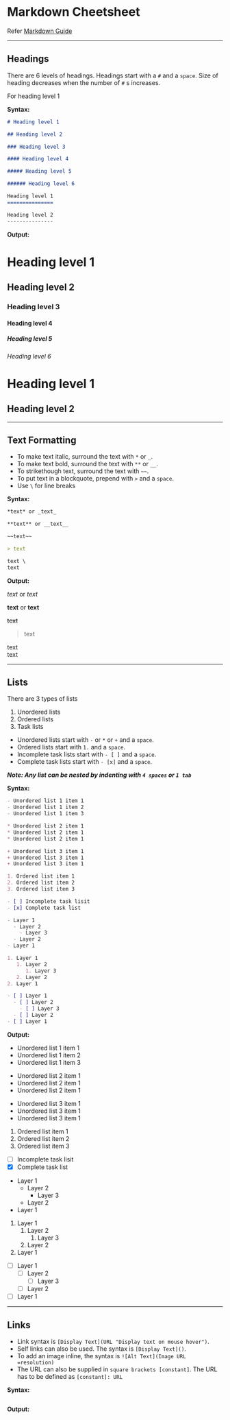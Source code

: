 # Markdown Cheetsheet

Refer [Markdown Guide](https://www.markdownguide.org/ "Markdown Guide")

---

## Headings

There are 6 levels of headings. Headings start with a `#` and a `space`. Size of heading decreases when the number of `#` s increases.

For heading level 1 

**Syntax:**

```markdown
# Heading level 1

## Heading level 2

### Heading level 3

#### Heading level 4

##### Heading level 5

###### Heading level 6

Heading level 1
===============

Heading level 2
---------------
```

**Output:**

# Heading level 1

## Heading level 2

### Heading level 3

#### Heading level 4

##### Heading level 5

###### Heading level 6

Heading level 1
===============

Heading level 2
---------------

---

## Text Formatting
- To make text italic, surround the text with `*` or `_`.
- To make text bold, surround the text with `**` or `__`.
- To strikethough text, surround the text with `~~`.
- To put text in a blockquote, prepend with `>` and a `space`.
- Use `\` for line breaks

**Syntax:**

```markdown
*text* or _text_

**text** or __text__

~~text~~

> text

text \
text
```

**Output:**

*text* or _text_

**text** or __text__

~~text~~ 

> text

text \
text

---

## Lists

There are 3 types of lists
1. Unordered lists
2. Ordered lists
3. Task lists

- Unordered lists start with `-` or `*` or `+` and a `space`.
- Ordered lists start with `1.` and a `space`. 
- Incomplete task lists start with `- [ ]` and a `space`.
- Complete task lists start with `- [x]` and a `space`.

***Note: Any list can be nested by indenting with `4 spaces` or `1 tab`***

**Syntax:**

```markdown
- Unordered list 1 item 1
- Unordered list 1 item 2
- Unordered list 1 item 3

* Unordered list 2 item 1
* Unordered list 2 item 1
* Unordered list 2 item 1

+ Unordered list 3 item 1
+ Unordered list 3 item 1
+ Unordered list 3 item 1

1. Ordered list item 1
2. Ordered list item 2
3. Ordered list item 3

- [ ] Incomplete task lisit
- [x] Complete task list

- Layer 1
  - Layer 2
    - Layer 3
  - Layer 2
- Layer 1

1. Layer 1
   1. Layer 2
      1. Layer 3
   2. Layer 2
2. Layer 1

- [ ] Layer 1
  - [ ] Layer 2
    - [ ] Layer 3 
  - [ ] Layer 2
- [ ] Layer 1
```

**Output:**

- Unordered list 1 item 1
- Unordered list 1 item 2
- Unordered list 1 item 3

* Unordered list 2 item 1
* Unordered list 2 item 1
* Unordered list 2 item 1

+ Unordered list 3 item 1
+ Unordered list 3 item 1
+ Unordered list 3 item 1

1. Ordered list item 1
2. Ordered list item 2
3. Ordered list item 3

- [ ] Incomplete task lisit
- [x] Complete task list

- Layer 1
  - Layer 2
    - Layer 3
  - Layer 2
- Layer 1

1. Layer 1
   1. Layer 2
      1. Layer 3
   2. Layer 2
2. Layer 1

- [ ] Layer 1
  - [ ] Layer 2
    - [ ] Layer 3 
  - [ ] Layer 2
- [ ] Layer 1

---

## Links

- Link syntax is `[Display Text](URL "Display text on mouse hover")`.
- Self links can also be used. The syntax is `[Display Text]()`.
- To add an image inline, the syntax is `![Alt Text](Image URL =resolution)`
- The URL can also be supplied in `square brackets [constant]`. The URL has to be defined as `[constant]: URL`

**Syntax:**

```markdown
```

**Output:**

